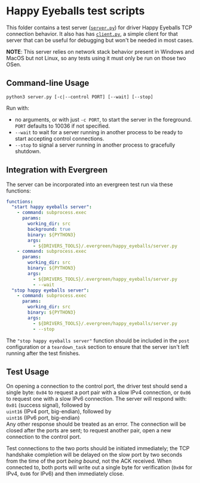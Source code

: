# Happy Eyeballs test scripts

This folder contains a test server ([`server.py`](server.py)) for driver Happy Eyeballs TCP connection behavior.  It also has has [`client.py`](client.py), a simple client for that server that can be useful for debugging but won't be needed in most cases.

**NOTE**: This server relies on network stack behavior present in Windows and MacOS but not Linux, so any tests using it must only be run on those two OSen.

## Command-line Usage

`python3 server.py [-c|--control PORT] [--wait] [--stop]`

Run with:
* no arguments, or with just `-c PORT`, to start the server in the foreground.  `PORT` defaults to 10036 if not specified.
* `--wait` to wait for a server running in another process to be ready to start accepting control connections.
* `--stop` to signal a server running in another process to gracefully shutdown.

## Integration with Evergreen

The server can be incorporated into an evergreen test run via these functions:
```yaml
functions:
  "start happy eyeballs server":
    - command: subprocess.exec
      params:
        working_dir: src
        background: true
        binary: ${PYTHON3}
        args:
          - ${DRIVERS_TOOLS}/.evergreen/happy_eyeballs/server.py
    - command: subprocess.exec
      params:
        working_dir: src
        binary: ${PYTHON3}
        args:
          - ${DRIVERS_TOOLS}/.evergreen/happy_eyeballs/server.py
          - --wait
  "stop happy eyeballs server":
    - command: subprocess.exec
      params:
        working_dir: src
        binary: ${PYTHON3}
        args:
          - ${DRIVERS_TOOLS}/.evergreen/happy_eyeballs/server.py
          - --stop
```
The `"stop happy eyeballs server"` function should be included in the `post` configuration or a `teardown_task` section to ensure that the server isn't left running after the test finishes.

## Test Usage

On opening a connection to the control port, the driver test should send a single byte: `0x04` to request a port pair with a slow IPv4 connection, or `0x06` to request one with a slow IPv6 connection. The server will respond with:  
`0x01`  (success signal), followed by  
`uint16` (IPv4 port, big-endian), followed by  
`uint16` (IPv6 port, big-endian)  
Any other response should be treated as an error.  The connection will be closed after the ports are sent; to request another pair, open a new connection to the control port.

Test connections to the two ports should be initiated immediately; the TCP handshake completion will be delayed on the slow port by two seconds from the time of the port _being bound_, not the ACK received.  When connected to, both ports will write out a single byte for verification (`0x04`
for IPv4, `0x06` for IPv6) and then immediately close.
